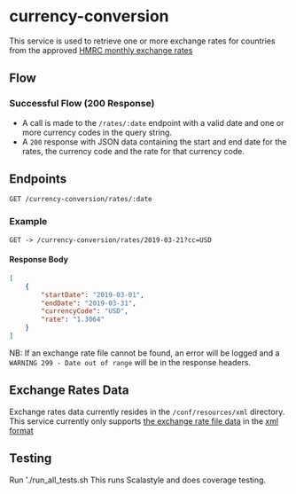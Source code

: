# currency-conversion

This service is used to retrieve one or more exchange rates for countries from the approved [HMRC monthly exchange rates](https://www.gov.uk/government/publications/hmrc-exchange-rates-for-2021-monthly "HMRC Monthly Exchange Rates")

## Flow

### Successful Flow (200 Response)
- A call is made to the `/rates/:date` endpoint with a valid date and one or more  currency codes in the query string.
- A `200` response with JSON data containing the start and end date for the rates, the currency code and the rate for that currency code.


## Endpoints
`GET /currency-conversion/rates/:date`

### Example

`GET -> /currency-conversion/rates/2019-03-21?cc=USD`

#### Response Body

```json
[
    {
        "startDate": "2019-03-01",
        "endDate": "2019-03-31",
        "currencyCode": "USD",
        "rate": "1.3064"
    }
]
```

NB: If an exchange rate file cannot be found, an error will be logged and a `WARNING 299 - Date out of range` will be in the response headers.

## Exchange Rates Data

Exchange rates data currently resides in the `/conf/resources/xml` directory. This service currently only supports [the exchange rate file data](https://www.gov.uk/government/publications/hmrc-exchange-rates-for-2021-monthly) in the [xml format](http://www.hmrc.gov.uk/softwaredevelopers/2021-exrates.html) 

## Testing
Run './run_all_tests.sh 
This runs Scalastyle and does coverage testing.

